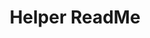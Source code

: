---
layout: layouts/helpers/helper-read-me-layout.html
permalink: '/helper-read-me.html'
title: 'Helper ReadMe'
---